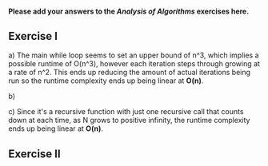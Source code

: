 #### Please add your answers to the **_Analysis of Algorithms_** exercises here.

## Exercise I

a) The main while loop seems to set an upper bound of n^3, which implies a possible runtime of O(n^3), however each iteration steps through growing at a rate of n^2. This ends up reducing the amount of actual iterations being run so the runtime complexity ends up being linear at **O(n)**.

b)

c) Since it's a recursive function with just one recursive call that counts down at each time, as N grows to positive infinity, the runtime complexity ends up being linear at **O(n)**.

## Exercise II
